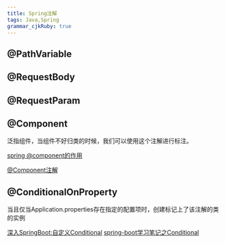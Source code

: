 ```yaml
---
title: Spring注解 
tags: Java,Spring
grammar_cjkRuby: true
---
```


## @PathVariable

## @RequestBody

## @RequestParam


## @Component
泛指组件，当组件不好归类的时候，我们可以使用这个注解进行标注。  

[spring @component的作用](http://tomfish88.iteye.com/blog/1497557)

[@Component注解](http://uule.iteye.com/blog/2106427)

## @ConditionalOnProperty
当且仅当Application.properties存在指定的配置项时，创建标记上了该注解的类的实例

[深入SpringBoot:自定义Conditional](http://www.jianshu.com/p/1d0fb7cd8a26)
[spring-boot学习笔记之Conditional](http://www.jianshu.com/p/0740c07f6c1d)